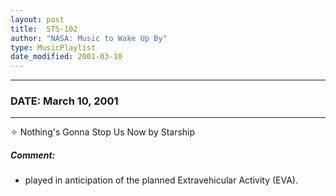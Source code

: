 ```yaml
---
layout: post
title:  STS-102
author: "NASA: Music to Wake Up By"
type: MusicPlaylist
date_modified: 2001-03-10
---
```


----
### DATE: March 10, 2001
----
✧ Nothing's Gonna Stop Us Now by Starship

##### Comment:
* played in anticipation of the planned Extravehicular Activity (EVA).
